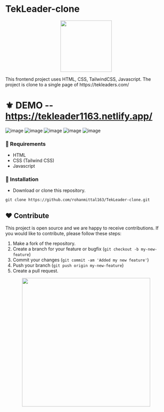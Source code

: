 # TekLeader-clone
<p align="center">
  <img src="https://www.8therate.com/wp-content/uploads/2021/09/clone-script-02.png" width="160" />
</p>
This frontend project uses HTML, CSS, TailwindCSS, Javascript. 
The project is clone to a single page of https://tekleaders.com/

# ⚜ DEMO -- https://tekleader1163.netlify.app/

![image](https://user-images.githubusercontent.com/97821844/213433056-96a0b162-0a23-4aee-bec1-03c74c08417a.png)
![image](https://user-images.githubusercontent.com/97821844/213432504-9d66d733-9a42-42c3-bba1-eb456606ef30.png)
![image](https://user-images.githubusercontent.com/97821844/213432558-32313057-c7d4-4cb9-9035-6e96b92453cc.png)
![image](https://user-images.githubusercontent.com/97821844/213432749-8f1713c0-278f-4682-8b41-8417b7b3cb5f.png)
![image](https://user-images.githubusercontent.com/97821844/213433194-590b4cc8-d7d1-4a66-aa73-d5f5e1b2712c.png)

### 📌 Requirements 

- HTML 
- CSS (Tailwind CSS)
- Javascript

### 🔰 Installation 

- Download or clone this repository.
```
git clone https://github.com/rohanmittal163/TekLeader-clone.git
```
## ❤ Contribute
This project is open source and we are happy to receive contributions. If you would like to contribute, please follow these steps:

1. Make a fork of the repository.
2. Create a branch for your feature or bugfix (`git checkout -b my-new-feature`)
3. Commit your changes (`git commit -am 'Added my new feature'`)
4. Push your branch (`git push origin my-new-feature`)
5. Create a pull request.

<p align="center">
  <img src="https://user-images.githubusercontent.com/104341274/210186277-0d434bb0-80c0-43a9-b6b0-2e42e18c31a9.png" width="400" />
</p>
